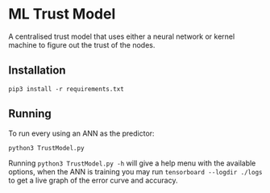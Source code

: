# ML Trust Model
A centralised trust model that uses either a neural network or kernel machine
to figure out the trust of the nodes.

## Installation
```
pip3 install -r requirements.txt
```

## Running
To run every using an ANN as the predictor:
```
python3 TrustModel.py
```

Running `python3 TrustModel.py -h` will give a help menu with the available options,
when the ANN is training you may run `tensorboard --logdir ./logs` to get a live graph
of the error curve and accuracy.
